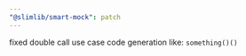 ```yaml
---
"@slimlib/smart-mock": patch
---
```


fixed double call use case code generation like: `something()()`
